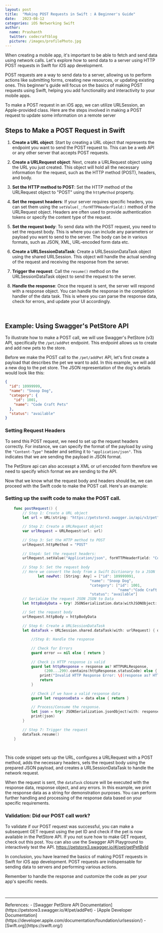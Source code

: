 ```yaml
---
layout: post
title:  "Making POST Requests in Swift : A Beginner's Guide"
date:   2023-08-12
categories: iOS Networking Swift 
author: 
  name: Prashanth 
  twitter: codecraftblog 
  picture: /images/profilePhoto.jpg
---
```


When creating a mobile app, it's important to be able to fetch and send data using network calls. Let's explore how to send data to a server using HTTP POST requests in Swift for iOS app development.

POST requests are a way to send data to a server, allowing us to perform actions like submitting forms, creating new resources, or updating existing ones. This beginner's guide will focus on the basics of making POST requests using Swift, helping you add functionality and interactivity to your mobile apps.

To make a POST request in an iOS app, we can utilize URLSession, an Apple-provided class. Here are the steps involved in making a POST request to update some information on a remote server

## Steps to Make a POST Request in Swift
1. **Create a URL object**: Start by creating a URL object that represents the endpoint you want to send the POST request to. This can be a web API or any other server that accepts POST requests.

2. **Create a URLRequest object**: Next, create a URLRequest object using the URL you just created. This object will hold all the necessary information for the request, such as the HTTP method (POST), headers, and body.

3. **Set the HTTP method to POST**: Set the HTTP method of the URLRequest object to \"POST\" using the `httpMethod` property.

4. **Set the request headers**: If your server requires specific headers, you can set them using the `setValue(_:forHTTPHeaderField:)` method of the URLRequest object. Headers are often used to provide authentication tokens or specify the content type of the request.

5. **Set the request body**: To send data with the POST request, you need to set the request body. This is where you can include any parameters or payload you want to send to the server. The body can be in various formats, such as JSON, XML, URL-encoded form data etc.

6. **Create a URLSessionDataTask**: Create a URLSessionDataTask object using the shared URLSession. This object will handle the actual sending of the request and receiving the response from the server.

7. **Trigger the request**: Call the `resume()` method on the URLSessionDataTask object to send the request to the server.

8. **Handle the response**: Once the request is sent, the server will respond with a response object. You can handle the response in the completion handler of the data task. This is where you can parse the response data, check for errors, and update your UI accordingly.

<!--more-->
<br/>

## Example: Using Swagger's PetStore API
To illustrate how to make a POST call, we will use Swagger's PetStore (v3) API, specifically the `/pet/addPet` endpoint. This endpoint allows us to create and add new pets to the store. 

Before we make the POST call to the `/pet/addPet` API, let's first create a payload that describes the pet we want to add. In this example, we will add a new dog to the pet store. The JSON representation of the dog's details would look like this:

```json
{
  "id": 10999999,
  "name": "Snoop Dog",
  "category": {
    "id": 1001,
    "name": "Code Craft Pets"
  },
  "status": "available"
}
```

### Setting Request Headers 
To send this POST request, we need to set up the request headers correctly. For instance, we can specify the format of the payload by using the `"Content-Type"` header and setting it to `"application/json"`. This indicates that we are sending the payload in JSON format.

The PetStore api can also accesspt a XML or url encoded form therefore we need to specify which format we are sending to the API.

Now that we know what the request body and headers should be, we can proceed with the Swift code to make the POST call. Here's an example:

### Setting up the swift code to make the POST call.
```swift
    func postRequest() {
        // Step 1: Create a URL object
        let url = URL(string: "https://petstore3.swagger.io/api/v3/pet")!
        
        // Step 2: Create a URLRequest object
        var urlRequest = URLRequest(url: url)
        
        // Step 3: Set the HTTP method to POST
        urlRequest.httpMethod = "POST"
        
        // Step4: Set the request headers:
        urlRequest.setValue("Application/json", forHTTPHeaderField: "Content-Type")
        
        // Step 5: Set the request body
        // Here we convert the body from a Swift Dictionary to a JSON
               let newPet: [String: Any] = ["id": 109999991,
                                       "name": "Snoop Dog",
                                       "category": ["id": 1001,
                                                    "name":"Code Craft Pets"],
                                       "status": "available"]
        // Serialize the request JSON JSON to Data
        let httpBodyData = try! JSONSerialization.data(withJSONObject: newPet) 

        // Set the request body
        urlRequest.httpBody = httpBodyData
        
        // Step 6: Create a URLSessionDataTask
        let dataTask = URLSession.shared.dataTask(with: urlRequest) { data, response, error in
            
            //Step 8: Handle the response
            
            // Check for Errors
            guard error == nil else { return }
            
            // Check is HTTP response is valid
            guard let httpResponse = response as? HTTPURLResponse,
                  (200...299).contains(httpResponse.statusCode) else {
                print("Invalid HTTP Response Error: \((response as? HTTPURLResponse)!.statusCode)")
                return
            }
            
            // Check if we have a valid response data
            guard let responseData = data else { return }
            
            // Process/Consume the response.
            let json = try! JSONSerialization.jsonObject(with: responseData)
            print(json)
        }
        
        // Step 7: Trigger the request
        dataTask.resume()
    }

```
<br />

This code snippet sets up the URL, configures a URLRequest with a POST method, adds the necessary headers, sets the request body using the prepared JSON payload, and creates a URLSessionDataTask to handle the network request.

When the request is sent, the `dataTask` closure will be executed with the response data, response object, and any errors. In this example, we print the response data as a string for demonstration purposes. You can perform further handling and processing of the response data based on your specific requirements.

### Validation: Did our POST call work? 
To validate if our POST request was successful, you can make a subsequent GET request using the pet ID and check if the pet is now available in the PetStore API. If you not sure how to make GET request, check out this post. <!-- Prashanth Add the GET POST here -->
You can also use the Swagger API Playground to interactively test the API.
https://petstore3.swagger.io/#/pet/getPetById

In conclusion, you have learned the basics of making POST requests in Swift for iOS app development. POST requests are indispensable for sending data to servers and performing various actions. 

Remember to handle the response and customize the code as per your app's specific needs.
<!-- Prashanth Add the POST related to building a full fleged app here -->

<br />
<hr />
References:
- [Swagger PetStore API Documentation](https://petstore3.swagger.io/#/pet/addPet)
- [Apple Developer Documentation](https://developer.apple.com/documentation/foundation/urlsession/)
- [Swift.org](https://swift.org/)
